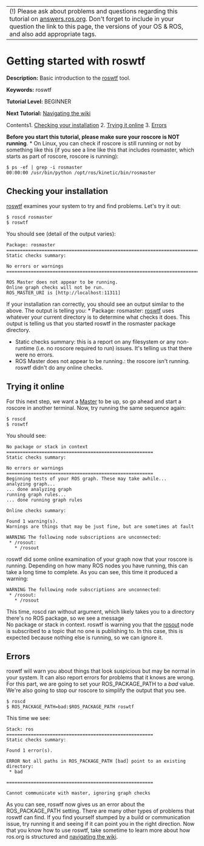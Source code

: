 

|  |
| --- |
| (!) Please ask about problems and questions regarding this tutorial on [answers.ros.org](http://answers.ros.org "http://answers.ros.org"). Don't forget to include in your question the link to this page, the versions of your OS & ROS, and also add appropriate tags. |

# Getting started with roswtf

**Description:** Basic introduction to the [roswtf](/roswtf "/roswtf") tool.  

**Keywords:** roswtf  

**Tutorial Level:** BEGINNER  

**Next Tutorial:** [Navigating the wiki](/ROS/Tutorials/NavigatingTheWiki "/ROS/Tutorials/NavigatingTheWiki")  

 Contents1. [Checking your installation](#Checking_your_installation "#Checking_your_installation")
2. [Trying it online](#Trying_it_online "#Trying_it_online")
3. [Errors](#Errors "#Errors")

 **Before you start this tutorial, please make sure your roscore is NOT running**. * On Linux, you can check if roscore is still running or not by something like this (if you see a line like this that includes rosmaster, which starts as part of roscore, roscore is running): 
```
$ ps -ef | grep -i rosmaster
00:00:00 /usr/bin/python /opt/ros/kinetic/bin/rosmaster 
```

## Checking your installation

[roswtf](/roswtf "/roswtf") examines your system to try and find problems. Let's try it out:
```
$ roscd rosmaster
$ roswtf
```
You should see (detail of the output varies): 
```
Package: rosmaster
================================================================================
Static checks summary:

No errors or warnings
================================================================================

ROS Master does not appear to be running.
Online graph checks will not be run.
ROS_MASTER_URI is [http://localhost:11311]
```
If your installation ran correctly, you should see an output similar to the above. The output is telling you: * Package: rosmaster: [roswtf](/roswtf "/roswtf") uses whatever your current directory is to determine what checks it does. This output is telling us that you started roswtf in the rosmaster package directory.
* Static checks summary: this is a report on any filesystem or any non-runtime (i.e. no roscore required to run) issues. It's telling us that there were no errors.
* ROS Master does not appear to be running.: the roscore isn't running. roswtf didn't do any online checks.

## Trying it online

For this next step, we want a [Master](/Master "/Master") to be up, so go ahead and start a roscore in another terminal. Now, try running the same sequence again: 
```
$ roscd
$ roswtf
```
You should see: 
```
No package or stack in context
======================================================
Static checks summary:

No errors or warnings
======================================================
Beginning tests of your ROS graph. These may take awhile...
analyzing graph...
... done analyzing graph
running graph rules...
... done running graph rules

Online checks summary:

Found 1 warning(s).
Warnings are things that may be just fine, but are sometimes at fault

WARNING The following node subscriptions are unconnected:
 * /rosout:
   * /rosout
```
roswtf did some online examination of your graph now that your roscore is running. Depending on how many ROS nodes you have running, this can take a long time to complete. As you can see, this time it produced a warning: 
```
WARNING The following node subscriptions are unconnected:
 * /rosout:
   * /rosout
```
This time, roscd ran without argument, which likely takes you to a directory there's no ROS package, so we see a message No package or stack in context. roswtf is warning you that the [rosout](/rosout "/rosout") node is subscribed to a topic that no one is publishing to. In this case, this is expected because nothing else is running, so we can ignore it. 
## Errors

roswtf will warn you about things that look suspicious but may be normal in your system. It can also report errors for problems that it knows are wrong. For this part, we are going to set your ROS\_PACKAGE\_PATH to a *bad* value. We're also going to stop our roscore to simplify the output that you see. 
```
$ roscd
$ ROS_PACKAGE_PATH=bad:$ROS_PACKAGE_PATH roswtf
```
This time we see: 
```
Stack: ros
======================================================
Static checks summary:

Found 1 error(s).

ERROR Not all paths in ROS_PACKAGE_PATH [bad] point to an existing directory: 
 * bad

======================================================

Cannot communicate with master, ignoring graph checks
```
As you can see, roswtf now gives us an error about the ROS\_PACKAGE\_PATH setting. There are many other types of problems that roswtf can find. If you find yourself stumped by a build or communication issue, try running it and seeing if it can point you in the right direction. Now that you know how to use roswtf, take sometime to learn more about how ros.org is structured and [navigating the wiki](/ROS/Tutorials/NavigatingTheWiki "/ROS/Tutorials/NavigatingTheWiki"). 

